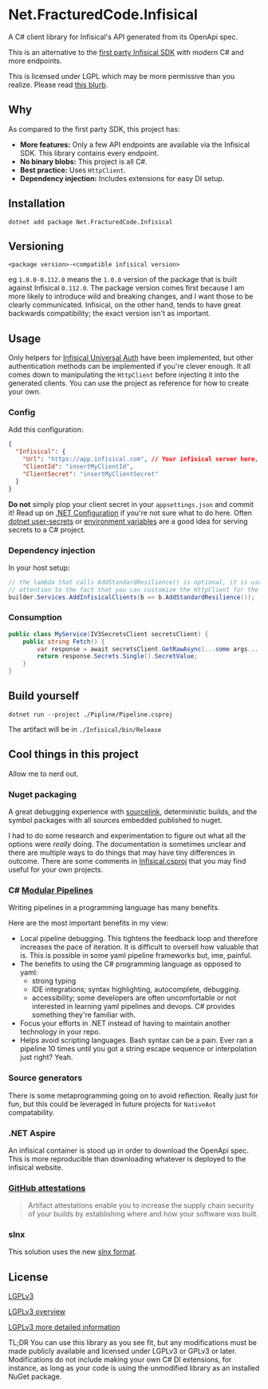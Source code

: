 # Net.FracturedCode.Infisical

A C# client library for Infisical's API generated from its OpenApi spec.

This is an alternative to the
[first party Infisical SDK](https://github.com/Infisical/sdk) with modern C# and
more endpoints.

This is licensed under LGPL which may be more permissive than you realize.
Please read [this blurb](#license).

## Why

As compared to the first party SDK, this project has:

- **More features:** Only a few API endpoints are available via the Infisical 
  SDK. This library contains every endpoint.
- **No binary blobs:** This project is all C#.
- **Best practice:** Uses `HttpClient`.
- **Dependency injection:** Includes extensions for easy DI setup.

## Installation

```
dotnet add package Net.FracturedCode.Infisical
```

## Versioning

`<package version>-<compatible infisical version>`

eg `1.0.0-0.112.0` means the `1.0.0` version of the package that is built 
against Infisical `0.112.0`. The package version comes first because I am 
more likely to introduce wild and breaking changes, and I want those to be 
clearly communicated. Infisical, on the other hand, tends to have great 
backwards compatibility; the exact version isn't as important.

## Usage

Only helpers for [Infisical Universal Auth](https://infisical.com/docs/documentation/platform/identities/universal-auth)
have been implemented, but other authentication methods can be implemented
if you're clever enough. It all comes down to manipulating the `HttpClient`
before injecting it into the generated clients. You can use the project as 
reference for how to create your own.

### Config

Add this configuration:
```json
{
  "Infisical": {
    "Url": "https://app.infisical.com", // Your infisical server here, if applicable
    "ClientId": "insertMyClientId",
    "ClientSecret": "insertMyClientSecret"
  }
}
```

**Do not** simply plop your client secret in your `appsettings.json` and commit 
it! Read up on [.NET Configuration](https://learn.microsoft.com/en-us/dotnet/core/extensions/configuration)
if you're not sure what to do here. Often [dotnet user-secrets](https://learn.microsoft.com/en-us/aspnet/core/security/app-secrets)
or [environment variables](https://learn.microsoft.com/en-us/dotnet/core/extensions/configuration-providers#environment-variable-configuration-provider)
are a good idea for serving secrets to a C# project.

### Dependency injection

In your host setup:
```csharp
// the lambda that calls AddStandardResilience() is optional, it is used to draw
// attention to the fact that you can customize the HttpClient for the Infisical clients
builder.Services.AddInfisicalClients(b => b.AddStandardResilience());
```

### Consumption

```csharp
public class MyService(IV3SecretsClient secretsClient) {
    public string Fetch() {
        var response = await secretsClient.GetRawAsync(...some args...., "secretName");
        return response.Secrets.Single().SecretValue;
    }
}
```

## Build yourself

```
dotnet run --project ./Pipline/Pipeline.csproj
```

The artifact will be in `./Infisical/bin/Release`

## Cool things in this project

Allow me to nerd out.

### Nuget packaging
A great debugging experience with
[sourcelink](https://github.com/dotnet/sourcelink),
deterministic builds,
and the symbol packages with all sources embedded published to nuget.

I had to do some research and experimentation to figure out what all the 
options were *really* doing. The documentation is sometimes unclear and 
there are multiple ways to do things that may have tiny differences in outcome.
There are some comments in [Infisical.csproj](Infisical/Infisical.csproj)
that you may find useful for your own projects.

### C# [Modular Pipelines](https://github.com/thomhurst/ModularPipelines)

Writing pipelines in a programming language has many benefits.

Here are the most important benefits in my view:

- Local pipeline debugging. This tightens the feedback loop and 
  therefore increases the pace of iteration.
  It is difficult to oversell how valuable that is.
  This is possible in some yaml pipeline frameworks but, ime, painful.
- The benefits to using the C# programming language as opposed to yaml:
  - strong typing
  - IDE integrations; syntax highlighting, autocomplete, debugging.
  - accessibility; some developers are often uncomfortable or not interested in 
    learning yaml pipelines and devops. C# provides something they're 
    familiar with.
- Focus your efforts in .NET instead of having to maintain another 
  technology in your repo.
- Helps avoid scripting languages. Bash syntax can be a pain. Ever ran a 
  pipeline 10 times until you got a string escape sequence or interpolation 
  just right? Yeah.

### Source generators

There is some metaprogramming going on to avoid reflection. Really just for 
fun, but this could be leveraged in future projects for `NativeAot` 
compatability.

### .NET Aspire

An infisical container is stood up in order to download the OpenApi spec. 
This is more reproducible than downloading whatever is deployed to the 
infisical website.

### [GitHub attestations](https://docs.github.com/en/actions/security-for-github-actions/using-artifact-attestations/using-artifact-attestations-to-establish-provenance-for-builds)

> Artifact attestations enable you to increase the supply chain security of your builds by establishing where and how your software was built.

### slnx

This solution uses the new [slnx format](https://github.com/dotnet/sdk/issues/40913).

## License

[LGPLv3](./LICENSE)

[LGPLv3 overview](https://choosealicense.com/licenses/lgpl-3.0/#)

[LGPLv3 more detailed information](https://fossa.com/blog/open-source-software-licenses-101-lgpl-license/)

TL;DR You can use this library as you see fit, but any modifications must be 
made publicly available and licensed under LGPLv3 or GPLv3 or later. 
Modifications do not include making your own C# DI extensions, for instance, as 
long as your code is using the unmodified library as an installed NuGet 
package.